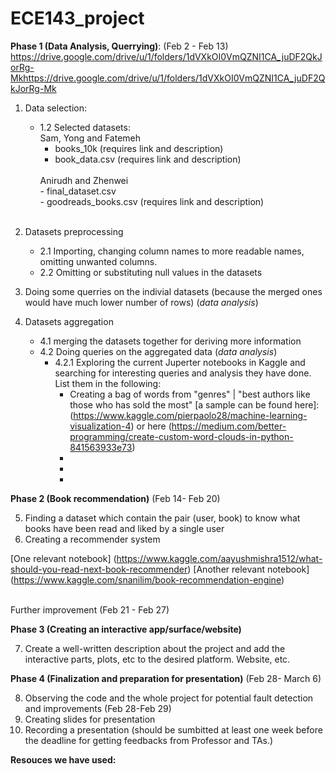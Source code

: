 # ECE143_project

**Phase 1 (Data Analysis, Querrying)**: (Feb 2 - Feb 13) <br>
https://drive.google.com/drive/u/1/folders/1dVXkOI0VmQZNI1CA_juDF2QkJorRg-Mkhttps://drive.google.com/drive/u/1/folders/1dVXkOI0VmQZNI1CA_juDF2QkJorRg-Mk
1. Data selection:
    - 1.2 Selected datasets:<br>
        Sam, Yong and Fatemeh
        - books_10k  (requires link and description)<br>
        - book_data.csv  (requires link and description)
        <br>
        Anirudh and Zhenwei<br>
        - final_dataset.csv <br>
        - goodreads_books.csv (requires link and description)<br>
        <br>
       
2. Datasets preprocessing
    - 2.1 Importing, changing column names to more readable names, omitting unwanted columns.
    - 2.2 Omitting or substituting null values in the datasets
    
   
3. Doing some querries on the indivial datasets (because the merged ones would have much lower number of rows) (*data analysis*)  
     
4. Datasets aggregation
    - 4.1 merging the datasets together for deriving more information
    - 4.2 Doing queries on the aggregated data (*data analysis*)
        - 4.2.1 Exploring  the current Juperter notebooks in Kaggle and searching for interesting queries and analysis they have done. List them in the following:
            - Creating a bag of words from "genres" | "best authors like those who has sold the most" [a sample can be found here]: (https://www.kaggle.com/pierpaolo28/machine-learning-visualization-4) or here (https://medium.com/better-programming/create-custom-word-clouds-in-python-841563933e73)
            - 
            - 
            - 
     
     
     
**Phase 2 (Book recommendation)** (Feb 14- Feb 20) 

5. Finding a dataset which contain the pair (user, book) to know what books have been read and liked by a single user
6. Creating a recommender system

[One relevant notebook] (https://www.kaggle.com/aayushmishra1512/what-should-you-read-next-book-recommender)
[Another relevant notebook] (https://www.kaggle.com/snanilim/book-recommendation-engine)


<br>
Further improvement (Feb 21 - Feb 27)

**Phase 3 (Creating an interactive app/surface/website)** 

7. Create a well-written description about the project and add the interactive parts, plots, etc to the desired platform. Website, etc.



**Phase 4 (Finalization and preparation for presentation)** (Feb 28- March 6)

8. Observing the code and the whole project for potential fault detection and improvements (Feb 28-Feb 29)
9. Creating slides for presentation 
10. Recording a presentation (should be sumbitted at least one week before the deadline for getting feedbacks from Professor and TAs.) 




**Resouces we have used:**

